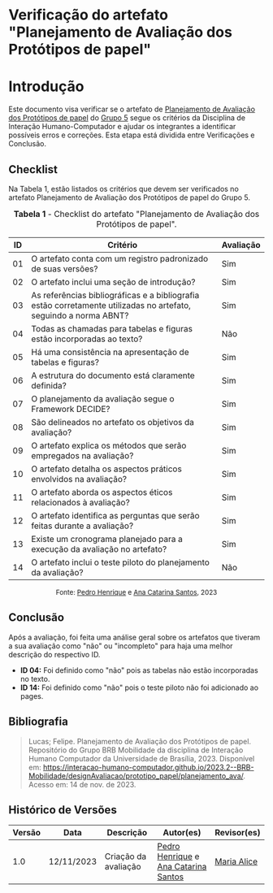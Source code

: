 # Verificação do artefato "Planejamento de Avaliação dos Protótipos de papel"

# Introdução

Este documento visa verificar se o artefato de [Planejamento de Avaliação dos Protótipos de papel](https://interacao-humano-computador.github.io/2023.2--BRB-Mobilidade/designAvaliacao/prototipo_papel/planejamento_ava/) do [Grupo 5](https://github.com/Interacao-Humano-Computador/2023.2--BRB-Mobilidade) segue os critérios da Disciplina de Interação Humano-Computador e ajudar os integrantes a identificar possíveis erros e correções. Esta etapa está dividida entre Verificações e Conclusão.

## Checklist

Na Tabela 1, estão listados os critérios que devem ser verificados no artefato Planejamento de Avaliação dos Protótipos de papel do Grupo 5.

<font size="3"><p style="text-align: center"><b>Tabela 1</b> - Checklist do artefato "Planejamento de Avaliação dos Protótipos de papel". </p></font>

| ID  | Critério                                                                                                         | Avaliação |
| --- | ---------------------------------------------------------------------------------------------------------------- | --------- |
| 01  | O artefato conta com um registro padronizado de suas versões?                                                    | Sim       |
| 02  | O artefato inclui uma seção de introdução?                                                                       | Sim       |
| 03  | As referências bibliográficas e a bibliografia estão corretamente utilizadas no artefato, seguindo a norma ABNT? | Sim       |
| 04  | Todas as chamadas para tabelas e figuras estão incorporadas ao texto?                                            | Não       |
| 05  | Há uma consistência na apresentação de tabelas e figuras?                                                        | Sim       |
| 06  | A estrutura do documento está claramente definida?                                                               | Sim       |
| 07  | O planejamento da avaliação segue o Framework DECIDE?                                                            | Sim       |
| 08  | São delineados no artefato os objetivos da avaliação?                                                            | Sim       |
| 09  | O artefato explica os métodos que serão empregados na avaliação?                                                 | Sim       |
| 10  | O artefato detalha os aspectos práticos envolvidos na avaliação?                                                 | Sim       |
| 11  | O artefato aborda os aspectos éticos relacionados à avaliação?                                                   | Sim       |
| 12  | O artefato identifica as perguntas que serão feitas durante a avaliação?                                         | Sim       |
| 13  | Existe um cronograma planejado para a execução da avaliação no artefato?                                         | Sim       |
| 14  | O artefato inclui o teste piloto do planejamento da avaliação?                                                   | Não       |

<font size="2"><p style="text-align: center">Fonte: [Pedro Henrique](https://github.com/pedro-hsf) e [Ana Catarina Santos](https://github.com/an4catarina), 2023</p></font>

## Conclusão

Após a avaliação, foi feita uma análise geral sobre os artefatos que tiveram a sua avaliação como "não" ou "incompleto" para haja uma melhor descrição do respectivo ID.

- **ID 04:** Foi definido como "não" pois as tabelas não estão incorporadas no texto.
- **ID 14:** Foi definido como "não" pois o teste piloto não foi adicionado ao pages.

## Bibliografia

> Lucas; Felipe. Planejamento de Avaliação dos Protótipos de papel. Repositório do Grupo BRB Mobilidade da disciplina de Interação Humano Computador da Universidade de Brasília, 2023. Disponível em: <https://interacao-humano-computador.github.io/2023.2--BRB-Mobilidade/designAvaliacao/prototipo_papel/planejamento_ava/>. Acesso em: 14 de nov. de 2023.

## Histórico de Versões

| Versão | Data       | Descrição            | Autor(es)                                                                                              | Revisor(es)                               |
| ------ | ---------- | -------------------- | ------------------------------------------------------------------------------------------------------ | ----------------------------------------- |
| 1.0    | 12/11/2023 | Criação da avaliação | [Pedro Henrique](https://github.com/pedro-hsf) e [Ana Catarina Santos](https://github.com/an4catarina) | [Maria Alice](https://github.com/Maliz30) |
